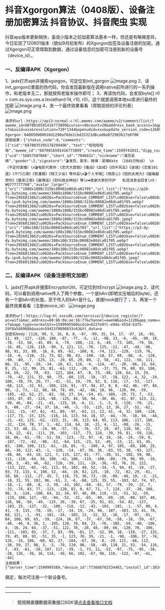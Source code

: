 # 抖音Xgorgon算法（0408版）、设备注册加密算法 抖音协议、抖音爬虫 实现

抖音app版本更新贼快，虽说小版本之前加密算法基本一样，但还是有略微差异。今日实现了120601版本（貌似9月初发布）的Xgorgon加签及设备注册的加密。通过Xgorgon可正常爬取到数据，通过设备信息的加密可注册到新的设备号（device_id）。

### 一、反编译APK（Xgorgon）
1、jadx打开apk并搜索xgorgon，可定位到init_gorgon
![image.png](https://cdn.nlark.com/yuque/0/2020/png/97322/1606958733618-cdfa6939-1148-431d-94e7-5a521b56fd47.png#align=left&display=inline&height=634&name=image.png&originHeight=1268&originWidth=2680&size=592174&status=done&style=none&width=1340)
2、读init_gorgon()里面的伪代码，你会发现最新版在调用native前所进行的一系列操作，和老版本无二，那就按照老版本操作即可；
3、再读伪代码，会发现byte[] r0 = com.ss.sys.ces.a.leviathan(r14, r10, r0)，这个就是调用本地so库进行最终的加密
![image.png](https://cdn.nlark.com/yuque/0/2020/png/97322/1606958745006-e3cf02a5-9495-48be-a64f-27c5897f8fff.png#align=left&display=inline&height=629&name=image.png&originHeight=1258&originWidth=2670&size=653595&status=done&style=none&width=1335)
4、发一个最终效果看看（爬取视频的评论列表）
![image.png](https://cdn.nlark.com/yuque/0/2020/png/97322/1606958756834-0294796f-d1ad-4959-af2a-5cbfccf8d494.png#align=left&display=inline&height=560&name=image.png&originHeight=1120&originWidth=2578&size=462596&status=done&style=none&width=1289)
```
请求的url：https://api3-normal-c-hl.amemv.com/aweme/v2/comment/list/?aweme_id=6870816591416773899&cursor=0&count=20&address_book_access=1&gps_access=1&forward_page_type=1&channel_id=0&city=530100&hotsoon_filtered_count=0&hotsoon_has_more=0&follower_count=0&is_familiar=0&page_source=0&user_avatar_shrink=64_64&storage_type=2&manifest_version_code=120601&_rticket=1599995937170&app_type=normal&iid=xxx&channel=aweGW&device_type=Redmi+6A&language=zh&cpu_support64=false&host_abi=armeabi-v7a&uuid=xxx&resolution=720*1344&openudid=xxx&update_version_code=12609900&cdid=xxx&appTheme=dark&os_api=27&mac_address=xxx&dpi=320&oaid=xxx&ac=wifi&device_id=xxx&os_version=8.1.0&version_code=120600&app_name=aweme&version_name=12.6.0&device_brand=xiaomi&ssmix=a&device_platform=android&aid=1128&ts=1599995937
Xgorgon：040850000810d1290a78de2cbd25321d8cad6e072903b17e0700
获取结果：{"status_code":0,"comments":[{"cid":"6870835395178299406","text":"哈哈哈哈哈","aweme_id":"6870816591416773899","create_time":1599741031,"digg_count":379672,"status":1,"user":{"uid":"58857507866","short_id":"7046031","nickname":"演员吴晴","gender":2,"signature":"🎬演员，歌手。微博：吴晴Kate （1045万粉丝） \n（不定时直播）\n🎬电影代表作：《忠犬大营救》《毒战》《血戒》《四平风云》《迷城》《恋爱101度》《千门江湖》《荀灌娘》《特工少女》等作品\n🎬个人专辑💽《相思心》《抱的太用力》《越痛越想你》《墨染江南》《最情话》《别叫我女神经》等\n❤️感谢大家的守护   私信消息会回复\nV：WQ777777768","avatar_larger":{"uri":"1080x1080/315bc00082e86dca01f05","url_list":["https://p26-dy.byteimg.com/aweme/1080x1080/315bc00082e86dca01f05.webp?from=2956013662\u0026s=PackSourceEnum_COMMENT_LIST\u0026se=false\u0026sh=\u0026sc=avatar\u0026l=202009131919050100280680780B463AF3","https://p1-dy-ipv6.byteimg.com/aweme/1080x1080/315bc00082e86dca01f05.webp?from=2956013662\u0026s=PackSourceEnum_COMMENT_LIST\u0026se=false\u0026sh=\u0026sc=avatar\u0026l=202009131919050100280680780B463AF3","https://p29-dy.byteimg.com/aweme/1080x1080/315bc00082e86dca01f05.webp?from=2956013662\u0026s=PackSourceEnum_COMMENT_LIST\u0026se=false\u0026sh=\u0026sc=avatar\u0026l=202009131919050100280680780B463AF3","https://p26-dy.byteimg.com/aweme/1080x1080/315bc00082e86dca01f05.jpeg?from=2956013662\u0026s=PackSourceEnum_COMMENT_LIST\u0026se=false\u0026sh=\u0026sc=avatar\u0026l=202009131919050100280680780B463AF3"],"width":720,"height":720},"avatar_thumb":{"uri":"100x100/315bc00082e86dca01f05","url_list":["https://p3-dy-ipv6.byteimg.com/aweme/100x100/315bc00082e86dca01f05.webp?from=2956013662\u0026s=PackSourceEnum_COMMENT_LIST\u0026se=false\u0026sh=\u0026sc=avatar\u0026l=202009131919050100280680780B463AF3","https://p29-dy.byteimg.com/aweme/100x100/315bc00082e86dca01f05.webp?from=2956013662\u0026s=PackSourceEnum_COMMENT_LIST\u0026se=false\u0026sh=\u0026sc=avatar\u0026l=202009131919050100280680780B463AF3","https://p26-dy.byteimg.com/aweme/100x100/315bc00082e86dca01f05.webp?from=2956013662\u0026s=PackSourceEnum_COMMENT_LIST\u0026se=false\u0026sh=\u0026sc=avatar\u0026l=202009131919050100280680780B463AF3","https://p3-dy-ipv6.byteimg.com/aweme/100x100/315bc00082e86dca01f05.jpeg?from=2956013662\u0026s=PackSourceEnum_COMMENT_LIST\u0026se=false\u0026sh=\u0026sc=avatar\u0026l=202009131919050100280680780B463AF3"],"width":720,"height":720},"avatar_medium":
```

### 二、反编译APK（设备注册明文加密）
1、jadx打开apk并搜索EncryptorUtil，可定位到ttEncrypt
![image.png](https://cdn.nlark.com/yuque/0/2020/png/97322/1606958783798-3f88da1c-0535-4b4f-983e-f852e5b992e9.png#align=left&display=inline&height=635&name=image.png&originHeight=1270&originWidth=2660&size=499345&status=done&style=none&width=1330)
2、读代码，可以看到调用native传入了两个参数，一个是bArr(即明文压缩后的byte)，还有一个是bArr的长度。至于传入的bArr是什么，直接hook就行了；
3、再发一个最终效果看看（注册device_id）
![image.png](https://cdn.nlark.com/yuque/0/2020/png/97322/1606958796779-a8db4978-552d-41eb-975d-c10289304e9b.png#align=left&display=inline&height=455&name=image.png&originHeight=910&originWidth=2058&size=359865&status=done&style=none&width=1029)
```
请求的url：https://log-hl.snssdk.com/service/2/device_register/?ac=wifi&mac_address=80:6b:0a:ae:16:77&channel=aweGW&aid=1128&app_name=aweme&version_code=120000&version_name=12.0.0&device_platform=android&ssmix=a&device_type=Redmi+6A&device_brand=xiaomi&language=zh&os_api=27&os_version=8.1.0&uuid=867986272266552&openudid=086ea119dc4c389e&manifest_version_code=120001&resolution=720*1344&dpi=320&update_version_code=12009900&_rticket=1599995560251&storage_type=2&appTheme=dark&cpu_support64=false&host_abi=armeabi-v7a&app_type=normal&ts=1599995560&cdid=6227e97c-e9da-455d-b3f5-29f8a5d4968b&oaid=59423f0098833c63&tt_data=a
加密后body：[116, 99, 5, 16, 0, 0, -97, -99, 35, 54, 17, -97, 18, -93, 11, 49, -127, -128, 108, -87, -77, -5, -12, -98, 33, -6, -45, -90, 18, -78, -53, 58, -45, 89, 4, -74, -108, -13, 6, -49, -73, 105, -79, 56, -16, 46, -126, 110, -90, 3, 121, 11, -70, -125, -22, -47, -48, -96, 98, 91, 33, 80, -16, 8, 89, -62, -100, 6, -74, 113, -128, -119, 76, -18, -6, -110, -31, 73, 82, 98, 43, -100, -18, 57, 69, -88, -4, -128, -90, -89, -7, -125, 13, -20, 65, 29, 89, -2, 58, -41, 122, -56, 111, 86, 21, -95, -20, -34, -28, 63, 116, -4, -124, -47, -20, -86, 22, 64, 8, 25, -12, 99, 25, 81, -63, 112, -20, -85, -37, 75, 79, 80, 93, 106, 54, 59, -22, 79, -83, -121, 104, 67, -8, 73, -98, 120, 64, 15, 29, -70, -42, 121, 32, 98, -75, -88, 115, -10, -37, -18, 122, -4, 32, -24, 100, -38, 79, 26, 77, -42, -51, 19, -79, 92, 8, 116, -17, -53, -127, -68, 113, -32, 61, -106, 124, 91, -57, 94, 47, 0, 8, -62, 46, -97, 84, 90, -2, 73, -12, 88, 48, 78, 49, -42, -66, 18, 96, -120, 94, -59, -105, -42, 62, 27, -83, -58, 27, 54, -54, 43, -109, -29, 75, 7, -53, -103, 87, 45, -124, -98, -125, 44, 58, 94, -30, 46, -61, 87, 123, 22, -99, 46, -84, -21, -41, -115, 10, -6, 11, -1, -5, 9, -120, -70, -21, 5, -80, -27, -54, 37, 16, -46, -3, -53, -125, 13, 36, 27, -52, -62, -112, -15, -47, 61, -41, 89, -97, -81, 11, 12, 41, -6, 32, 109, -128, -117, 73, -15, 125, -116, 14, 113, 54, 18, 37, -44, -70, -10, 94, -44, -21, -43, 125, -62, -123, 31, -38, 113, 64, 95, 113, 106, -117, 100, -32, -124, 78, 57, 1, -62, 114, 64, 18, -21, 4, -11, -88, -26, -15, 22, 53, 48, 21, -24, 90, -57, -55, -76, -57, 29, -67, 110, 50, -22, -74, 22, -61, -111, 19, -103, -117, -73, 124, -39, 39, 81, -59, 116, 16, 66, -61, -70, -51, 59, -123, -72, 97, -4, 18, -16, -24, -59, 8, -107, -72, -62, -98, -52, -64, 115, -23, 52, -49, -13, -12, 61, 45, 83, -100, 109, 113, -61, -18, 85, -5, -100, 4, 97, 105, -89, 100, 25, 86, -30, 122, 43, -1, -120, -14, -87, 56, 36, -83, 55, 38, -92, 127, -48, 40, -83, 10, 121, 7, 115, 127, 81, -77, -30, 51, -102, 59, 98, 111, -110, -64, 56, 108, -42, 106, -119, -100, -80, -79, 96, 99, -18, -80, 3, -45, 46, -62, -110, -39, 111, -19, -36, -62, 76, 35, 122, -113, 122, -65, -61, 113, 91, 102, 49, 52, -34, -5, 94, 41, -19, -27, 93, 73, 115, 4, 108, 52, -44, -10, 82, 125, -10, -72, -82, 29, -81, 38, 60, -112, -27, 45, 7, 116, 73, 36, 73, -18, -88, -48, 19, -3, -21, -10, 31, 55, 102, 96, -61, 2, -6, -88, 125, 35, 55, -103, 62, 74, 97, -18, -1, -88, -8, -2, 39, -43, 102, -60, -81, 57, -79, -29, -22, 7, -33, -74, 83, 77, -123, -128, 82, 0, 67, 71, -7, 124, -37, -38, 108, 98, 3, -124, -100, 64, 12, 34, 97, 40, 89, 118, -11, -51, 52, -59, -119, 108, 127, -92, -94, -52, -31, -65, -90, -89, -28, -98, 107, 40, 126, 98, -58, -49, -125, 26, -39, 67, -25, 91, 83, -54, 82, -127, -103, 25, -127, -32, -108, -118, -12, -43, -103, -102, -1, -57, 88, 4, 41, -9, 115, -70, -19, -17, -34, 19, -24, 98, -107, -103, 15, 41, 78, 68, 121, -1, -91, -101, -24, -103, 12, -32, 32, -16, -17, -97, -81, 84, 100, 89, 65, -39, -124, 16, 67, -37, -67, 50, -58, -18, -59, -67, -48, -46, 0, 36, 1, -105, 120, 78, 84, 23, -76, -105, -59, -40, -106, 4, -16, 24, 64, -37, -51, 122, 78, -28, 48, -89, 66, -120, 70, -106, -111, -103, 65, -37, 7, 83, -99, -81, 17, -32, 99, 18, -118, -27, 122, 79, 45, 80, 93, -51, 35, -1, 123, 70, 39, -21, -1, -90, -106, 37, -74, 126, -15, 106, -60, 82, 27, -104, -67, 38, -8, -29, 121, -66, 112, -38, 59, 27, 98, 3, -3, -79, 119, 98, -50, -49, 110, 21, 53, -54, 116, 7, -83, -61, -28, 107, 117, -39, -1, 73, 11, -52, -97, -75, -95, -38, -20, 126, -36, 16, 124, -36, 66, 102, -67, 96, 110, -122, -97, -41, -44]
注册结果：{"server_time":1599995569,"device_id":773668702534483,"install_id":3834709470876636,"device_id_str":"773668702534483","install_id_str":"3834709470876636","new_user":1}
```
搞定，每次可注册一个新设备号。


——————————————————————————————————————————

>**短视频直播数据采集接口SDK请**[点击查看接口文档](https://docs.qq.com/doc/DU3RKUFVFdVhQbXlR) 

